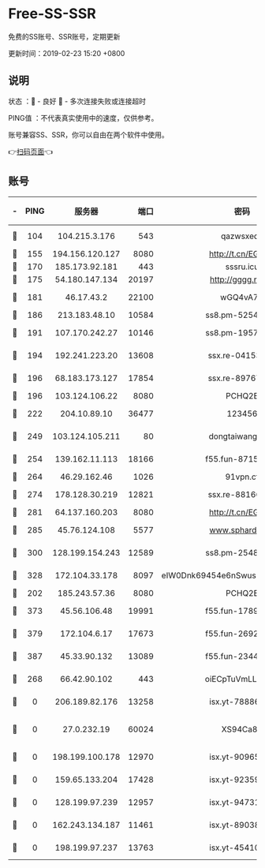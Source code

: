 # Free-SS-SSR

免费的SS账号、SSR账号，定期更新

更新时间：2019-02-23 15:20 +0800

## 说明

状态     ：🙂 - 良好 🙁 - 多次连接失败或连接超时

PING值   ：不代表真实使用中的速度，仅供参考。

账号兼容SS、SSR，你可以自由在两个软件中使用。

👉[扫码页面](https://liesauer.github.io/free-ss-ssr.github.io/)👈

## 账号

|-|PING|服务器|端口|密码|加密方式|区域|
|:----:|:----:|:-----:|-----:|:----:|:----:|:----:|
|🙂|104|104.215.3.176|543|qazwsxedc|aes-256-gcm|JP|
|🙂|155|194.156.120.127|8080|http://t.cn/EGJIyrl|rc4-md5|RU|
|🙂|170|185.173.92.181|443|sssru.icu|rc4-md5|RU|
|🙂|175|54.180.147.134|20197|http://gggg.rocks|chacha20|KR|
|🙂|181|46.17.43.2|22100|wGQ4vA7D|aes-256-gcm|RU|
|🙂|186|213.183.48.10|10584|ss8.pm-52546050|rc4-md5|RU|
|🙂|191|107.170.242.27|10146|ss8.pm-19577834|aes-256-cfb|US|
|🙂|194|192.241.223.20|13608|ssx.re-04153947|aes-256-cfb|US|
|🙂|196|68.183.173.127|17854|ssx.re-89767953|aes-256-cfb|US|
|🙂|196|103.124.106.22|8080|PCHQ2E|rc4-md5|US|
|🙂|222|204.10.89.10|36477|123456|aes-256-cfb|US|
|🙂|249|103.124.105.211|80|dongtaiwang.com|aes-256-cfb|US|
|🙂|254|139.162.11.113|18166|f55.fun-87155784|aes-256-cfb|SG|
|🙂|264|46.29.162.46|1026|91vpn.cf|rc4-md5|RU|
|🙂|274|178.128.30.219|12821|ssx.re-88166677|aes-256-cfb|SG|
|🙂|281|64.137.160.203|8080|http://t.cn/EGJIyrl|rc4-md5|CA|
|🙂|285|45.76.124.108|5577|www.sphard.com|aes-256-cfb|AU|
|🙂|300|128.199.154.243|12589|ss8.pm-25483788|aes-256-cfb|SG|
|🙂|328|172.104.33.178|8097|eIW0Dnk69454e6nSwuspv9DmS201tQ0D|aes-256-cfb|SG|
|🙂|202|185.243.57.36|8080|PCHQ2E|rc4-md5|US|
|🙂|373|45.56.106.48|19991|f55.fun-17890118|aes-256-cfb|US|
|🙂|379|172.104.6.17|17673|f55.fun-26926013|aes-256-cfb|US|
|🙂|387|45.33.90.132|13089|f55.fun-23448160|aes-256-cfb|US|
|🙁|268|66.42.90.102|443|oiECpTuVmLLxk4Ts|aes-256-cfb|US|
|🙁|0|206.189.82.176|13258|isx.yt-78886970|aes-256-cfb|SG|
|🙁|0|27.0.232.19|60024|XS94Ca8K|xchacha20-ietf-poly1305|HK|
|🙁|0|198.199.100.178|12970|isx.yt-90965243|aes-256-cfb|US|
|🙁|0|159.65.133.204|17428|isx.yt-92359106|aes-256-cfb|SG|
|🙁|0|128.199.97.239|12957|isx.yt-94731774|aes-256-cfb|SG|
|🙁|0|162.243.134.187|11461|isx.yt-89038787|aes-256-cfb|US|
|🙁|0|198.199.97.237|13763|isx.yt-45410727|aes-256-cfb|US|

